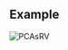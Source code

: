 ## Example

![PCAsRV](https://github.com/Barquena/Master-Thesis/assets/90822097/78cbde65-d2ad-448a-b689-c61184efaa04)

